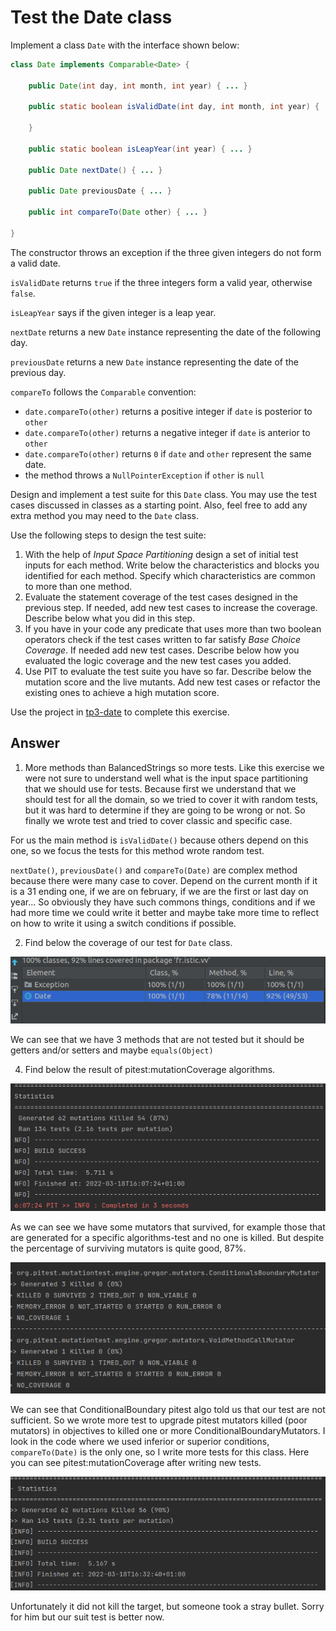 # Test the Date class

Implement a class `Date` with the interface shown below:

```java
class Date implements Comparable<Date> {

    public Date(int day, int month, int year) { ... }

    public static boolean isValidDate(int day, int month, int year) {
       
    }

    public static boolean isLeapYear(int year) { ... }

    public Date nextDate() { ... }

    public Date previousDate { ... }

    public int compareTo(Date other) { ... }

}
```

The constructor throws an exception if the three given integers do not form a valid date.

`isValidDate` returns `true` if the three integers form a valid year, otherwise `false`.

`isLeapYear` says if the given integer is a leap year.

`nextDate` returns a new `Date` instance representing the date of the following day.

`previousDate` returns a new `Date` instance representing the date of the previous day.

`compareTo` follows the `Comparable` convention:

* `date.compareTo(other)` returns a positive integer if `date` is posterior to `other`
* `date.compareTo(other)` returns a negative integer if `date` is anterior to `other`
* `date.compareTo(other)` returns `0` if `date` and `other` represent the same date.
* the method throws a `NullPointerException` if `other` is `null` 

Design and implement a test suite for this `Date` class.
You may use the test cases discussed in classes as a starting point. 
Also, feel free to add any extra method you may need to the `Date` class.


Use the following steps to design the test suite:

1. With the help of *Input Space Partitioning* design a set of initial test inputs for each method. Write below the characteristics and blocks you identified for each method. Specify which characteristics are common to more than one method.
2. Evaluate the statement coverage of the test cases designed in the previous step. If needed, add new test cases to increase the coverage. Describe below what you did in this step.
3. If you have in your code any predicate that uses more than two boolean operators check if the test cases written to far satisfy *Base Choice Coverage*. If needed add new test cases. Describe below how you evaluated the logic coverage and the new test cases you added.
4. Use PIT to evaluate the test suite you have so far. Describe below the mutation score and the live mutants. Add new test cases or refactor the existing ones to achieve a high mutation score.

Use the project in [tp3-date](../code/tp3-date) to complete this exercise.

## Answer


1. More methods than BalancedStrings so more tests. Like this exercise we were not sure to understand well what is 
the input space partitioning that we should use for tests. Because first we understand that we should test for all 
the domain, so we tried to cover it with random tests, but it was hard to determine if they are going to be wrong or not.
So finally we wrote test and tried to cover classic and specific case.

For us the main method is `isValidDate()` because others depend on this one, so we focus the tests for this method
wrote random test. 

`nextDate()`, `previousDate()` and `compareTo(Date)` are complex method because there were many case to cover. Depend on
the current month if it is a 31 ending one, if we are on february, if we are the first or last day on year... So obviously 
they have such commons things, conditions and if we had more time we could write it better and maybe take more time 
to reflect on how to write it using a switch conditions if possible.

2. Find below the coverage of our test for `Date` class. 

![ coverage image](../assets/img/date-coverage.png "date-coverage")

We can see that we have 3 methods that are not tested but it should be getters and/or setters and maybe `equals(Object)`



4. Find below the result of pitest:mutationCoverage algorithms.

![ pitest image](../assets/img/date-pitest.png "date-pitest:mutationCoverage")

As we can see we have some mutators that survived, for example those that are generated for a specific algorithms-test
and no one is killed. But despite the percentage of surviving mutators is quite good, 87%. 

![ some surviving mutators image](../assets/img/date-survivedMutators.png "date-survivedMutators")

We can see that ConditionalBoundary pitest algo told us that our test are not sufficient.
So we wrote more test to upgrade pitest mutators killed (poor mutators) in objectives
to killed one or more ConditionalBoundaryMutators. I look in the code where we used 
inferior or superior conditions, `compareTo(Date)` is the only one, so I write more tests for this class.
Here you can see pitest:mutationCoverage after writing new tests.

![ pitest upgrade image](../assets/img/date-pitestUpgrade.png "date-pitestUpgrade")

Unfortunately it did not kill the target, but someone took a stray bullet. Sorry for him but 
our suit test is better now. 



